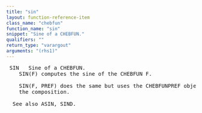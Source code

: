 ```yaml
---
title: "sin"
layout: function-reference-item
class_name: "chebfun"
function_name: "sin"
snippet: "Sine of a CHEBFUN."
qualifiers: ""
return_type: "varargout"
arguments: "(rhs1)"
---
```


<pre class="help-text"> SIN   Sine of a CHEBFUN.
    SIN(F) computes the sine of the CHEBFUN F.
 
    SIN(F, PREF) does the same but uses the CHEBFUNPREF object PREF when computing
    the composition.
 
  See also ASIN, SIND.
</pre>